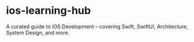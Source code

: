 # ios-learning-hub
A curated guide to iOS Development – covering Swift, SwiftUI, Architecture, System Design, and more.

